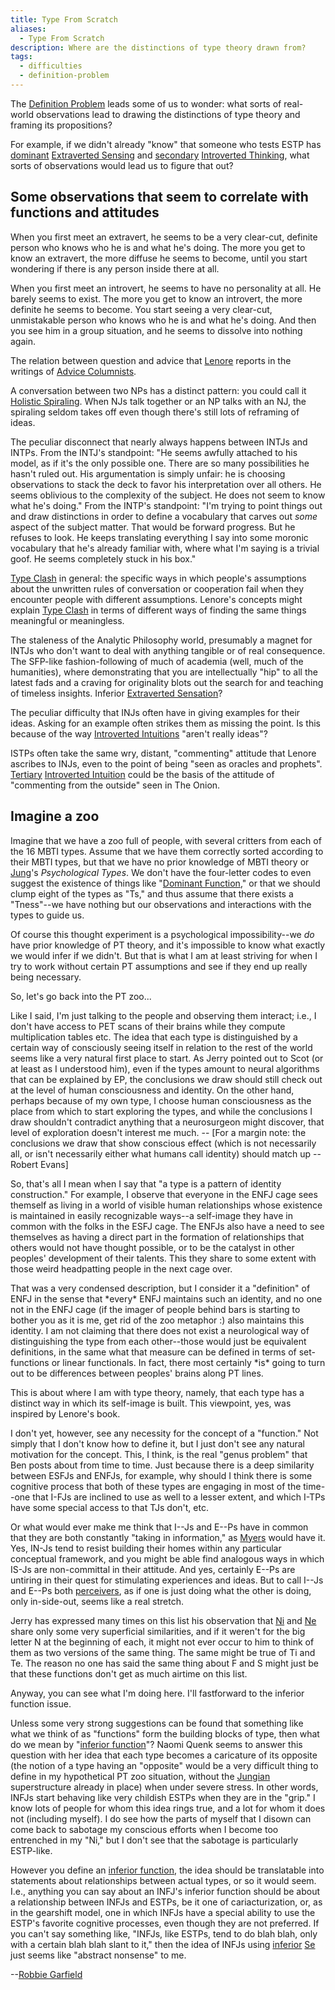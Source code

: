 ```yaml
---
title: Type From Scratch
aliases:
  - Type From Scratch
description: Where are the distinctions of type theory drawn from?
tags:
  - difficulties
  - definition-problem
---
```


The [Definition Problem](definition-problem.md) leads some of us to wonder: what sorts of real-world observations lead to drawing the distinctions of type theory and framing its propositions?

For example, if we didn't already "know" that someone who tests ESTP has [dominant](../function-attitude/cognitive-stack/dominant-function.md) [Extraverted Sensing](../function-attitude/attitudes/extraverted-sensation.md) and [secondary](../function-attitude/cognitive-stack/secondary-function.md) [Introverted Thinking](/wiki/function-attitude/attitudes/introverted-thinking), what sorts of observations would lead us to figure that out?

## Some observations that seem to correlate with functions and attitudes

When you first meet an extravert, he seems to be a very clear-cut, definite person who knows who he is and what he's doing. The more you get to know an extravert, the more diffuse he seems to become, until you start wondering if there is any person inside there at all.

When you first meet an introvert, he seems to have no personality at all. He barely seems to exist. The more you get to know an introvert, the more definite he seems to become. You start seeing a very clear-cut, unmistakable person who knows who he is and what he's doing. And then you see him in a group situation, and he seems to dissolve into nothing again.

The relation between question and advice that [Lenore](/wiki/people-and-systems/lenore-thomson) reports in the writings of [Advice Columnists](/wiki/function-attitude/cognitive-stack/developing-the-secondary#advice-columnists).

A conversation between two NPs has a distinct pattern: you could call it [Holistic Spiraling](/wiki/function-attitude/functions/perception). When NJs talk together or an NP talks with an NJ, the spiraling seldom takes off even though there's still lots of reframing of ideas.

The peculiar disconnect that nearly always happens between INTJs and INTPs. From the INTJ's standpoint: "He seems awfully attached to his model, as if it's the only possible one. There are so many possibilities he hasn't ruled out. His argumentation is simply unfair: he is choosing observations to stack the deck to favor his interpretation over all others. He seems oblivious to the complexity of the subject. He does not seem to know what he's doing." From the INTP's standpoint: "I'm trying to point things out and draw distinctions in order to define a vocabulary that carves out _some_ aspect of the subject matter. That would be forward progress. But he refuses to look. He keeps translating everything I say into some moronic vocabulary that he's already familiar with, where what I'm saying is a trivial goof. He seems completely stuck in his box."

[Type Clash](../exegeses/type-clash) in general: the specific ways in which people's assumptions about the unwritten rules of conversation or cooperation fail when they encounter people with different assumptions. Lenore's concepts might explain [Type Clash](../exegeses/type-clash) in terms of different ways of finding the same things meaningful or meaningless.

The staleness of the Analytic Philosophy world, presumably a magnet for INTJs who don't want to deal with anything tangible or of real consequence. The SFP-like fashion-following of much of academia (well, much of the humanities), where demonstrating that you are intellectually "hip" to all the latest fads and a craving for originality blots out the search for and teaching of timeless insights. Inferior [Extraverted Sensation](../function-attitude/attitudes/extraverted-sensation.md)?

The peculiar difficulty that INJs often have in giving examples for their ideas. Asking for an example often strikes them as missing the point. Is this because of the way [Introverted Intuitions](/wiki/function-attitude/attitudes/introverted-intuition) "aren't really ideas"?

ISTPs often take the same wry, distant, "commenting" attitude that Lenore ascribes to INJs, even to the point of being "seen as oracles and prophets". [Tertiary](../function-attitude/cognitive-stack/tertiary-function.md) [Introverted Intuition](/wiki/function-attitude/attitudes/introverted-intuition) could be the basis of the attitude of "commenting from the outside" seen in The Onion.

## Imagine a zoo

Imagine that we have a zoo full of people, with several critters from each of the 16 MBTI types. Assume that we have them correctly sorted according to their MBTI types, but that we have no prior knowledge of MBTI theory or [Jung](../people-and-systems/carl-jung.md)'s _Psychological Types_. We don't have the four-letter codes to even suggest the existence of things like "[Dominant Function](/wiki/dominant-function)," or that we should clump eight of the types as "Ts," and thus assume that there exists a "Tness"--we have nothing but our observations and interactions with the types to guide us.

Of course this thought experiment is a psychological impossibility--we _do_ have prior knowledge of PT theory, and it's impossible to know what exactly we would infer if we didn't. But that is what I am at least striving for when I try to work without certain PT assumptions and see if they end up really being necessary.

So, let's go back into the PT zoo...

Like I said, I'm just talking to the people and observing them interact; i.e., I don't have access to PET scans of their brains while they compute multiplication tables etc. The idea that each type is distinguished by a certain way of consciously seeing itself in relation to the rest of the world seems like a very natural first place to start. As Jerry pointed out to Scot (or at least as I understood him), even if the types amount to neural algorithms that can be explained by EP, the conclusions we draw should still check out at the level of human consciousness and identity. On the other hand, perhaps because of my own type, I choose human consciousness as the place from which to start exploring the types, and while the conclusions I draw shouldn't contradict anything that a neurosurgeon might discover, that level of exploration doesn't interest me much. -- \[For a margin note: the conclusions we draw that show conscious effect (which is not necessarily all, or isn't necessarily either what humans call identity) should match up -- Robert Evans]

So, that's all I mean when I say that "a type is a pattern of identity construction." For example, I observe that everyone in the ENFJ cage sees themself as living in a world of visible human relationships whose existence is maintained in easily recognizable ways--a self-image they have in common with the folks in the ESFJ cage. The ENFJs also have a need to see themselves as having a direct part in the formation of relationships that others would not have thought possible, or to be the catalyst in other peoples' development of their talents. This they share to some extent with those weird headpatting people in the next cage over.

That was a very condensed description, but I consider it a "definition" of ENFJ in the sense that \*every\* ENFJ maintains such an identity, and no one not in the ENFJ cage (if the imager of people behind bars is starting to bother you as it is me, get rid of the zoo metaphor :) also maintains this identity. I am not claiming that there does not exist a neurological way of distinguishing the type from each other--those would just be equivalent definitions, in the same what that measure can be defined in terms of set-functions or linear functionals. In fact, there most certainly \*is\* going to turn out to be differences between peoples' brains along PT lines.

This is about where I am with type theory, namely, that each type has a distinct way in which its self-image is built. This viewpoint, yes, was inspired by Lenore's book.

I don't yet, however, see any necessity for the concept of a "function." Not simply that I don't know how to define it, but I just don't see any natural motivation for the concept. This, I think, is the real "genus problem" that Ben posts about from time to time. Just because there is a deep similarity between ESFJs and ENFJs, for example, why should I think there is some cognitive process that both of these types are engaging in most of the time--one that I-FJs are inclined to use as well to a lesser extent, and which I-TPs have some special access to that TJs don't, etc.

Or what would ever make me think that I--Js and E--Ps have in common that they are both constantly "taking in information," as [Myers](../people-and-systems/myers-briggs.md) would have it. Yes, IN-Js tend to resist building their homes within any particular conceptual framework, and you might be able find analogous ways in which IS-Js are non-committal in their attitude. And yes, certainly E--Ps are untiring in their quest for stimulating experiences and ideas. But to call I--Js and E--Ps both [perceivers](../function-attitude/functions/perception), as if one is just doing what the other is doing, only in-side-out, seems like a real stretch.

Jerry has expressed many times on this list his observation that [Ni](../function-attitude/attitudes/introverted-intuition.md) and [Ne](../function-attitude/attitudes/extraverted-intuition.md) share only some very superficial similarities, and if it weren't for the big letter N at the beginning of each, it might not ever occur to him to think of them as two versions of the same thing. The same might be true of Ti and Te. The reason no one has said the same thing about F and S might just be that these functions don't get as much airtime on this list.

Anyway, you can see what I'm doing here. I'll fastforward to the inferior function issue.

Unless some very strong suggestions can be found that something like what we think of as "functions" form the building blocks of type, then what do we mean by "[inferior function](../function-attitude/cognitive-stack/inferior-function.md)"? Naomi Quenk seems to answer this question with her idea that each type becomes a caricature of its opposite (the notion of a type having an "opposite" would be a very difficult thing to define in my hypothetical PT zoo situation, without the [Jungian](../people-and-systems/carl-jung.md) superstructure already in place) when under severe stress. In other words, INFJs start behaving like very childish ESTPs when they are in the "grip." I know lots of people for whom this idea rings true, and a lot for whom it does not (including myself). I do see how the parts of myself that I disown can come back to sabotage my conscious efforts when I become too entrenched in my "Ni," but I don't see that the sabotage is particularly ESTP-like.

However you define an [inferior function](../function-attitude/cognitive-stack/inferior-function.md), the idea should be translatable into statements about relationships between actual types, or so it would seem. I.e., anything you can say about an INFJ's inferior function should be about a relationship between INFJs and ESTPs, be it one of cariacturization, or, as in the gearshift model, one in which INFJs have a special ability to use the ESTP's favorite cognitive processes, even though they are not preferred. If you can't say something like, "INFJs, like ESTPs, tend to do blah blah, only with a certain blah blah slant to it," then the idea of INFJs using [inferior](../function-attitude/cognitive-stack/inferior-function.md) [Se](../function-attitude/attitudes/extraverted-sensation.md) just seems like "abstract nonsense" to me.

\--[Robbie Garfield](https://web.archive.org/web/20071014043742/http://greenlightwiki.com/lenore-exegesis/Robbie_Garfield)
